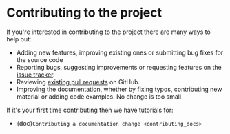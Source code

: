 # Contributing to the project

If you're interested in contributing to the project there are many ways to help
out:

- Adding new features, improving existing ones or submitting bug fixes for
  the source code
- Reporting bugs, suggesting improvements or requesting features on the
  [issue tracker](https://github.com/rse-ops/readthedocs-theme/issues).
- Reviewing [existing pull requests](https://github.com/rse-ops/readthedocs-theme/pulls) on GitHub.
- Improving the documentation, whether by fixing typos, contributing
  new material or adding code examples. No change is too small.

If it's your first time contributing then we have tutorials for:

- {doc}`Contributing a documentation change <contributing_docs>`
